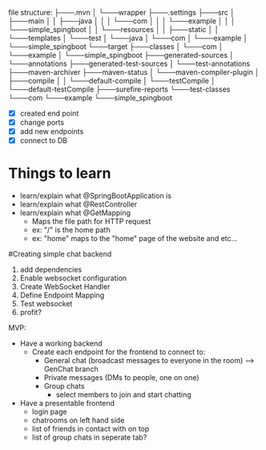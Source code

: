 file structure:
├───.mvn
│   └───wrapper
├───.settings
├───src
│   ├───main
│   │   ├───java
│   │   │   └───com
│   │   │       └───example
│   │   │           └───simple_spingboot
│   │   └───resources
│   │       ├───static
│   │       └───templates
│   └───test
│       └───java
│           └───com
│               └───example
│                   └───simple_spingboot
└───target
    ├───classes
    │   └───com
    │       └───example
    │           └───simple_spingboot
    ├───generated-sources
    │   └───annotations
    ├───generated-test-sources
    │   └───test-annotations
    ├───maven-archiver
    ├───maven-status
    │   └───maven-compiler-plugin
    │       ├───compile
    │       │   └───default-compile
    │       └───testCompile
    │           └───default-testCompile
    ├───surefire-reports
    └───test-classes
        └───com
            └───example
                └───simple_spingboot

- [x] created end point 
- [x] change ports
- [x] add new endpoints
- [x] connect to DB
# Things to learn
- learn/explain what @SpringBootApplication is
- learn/explain what @RestController
- learn/explain what @GetMapping
    - Maps the file path for HTTP request
    - ex: "/" is the home path
    - ex: "home" maps to the "home" page of the website and etc...

#Creating simple chat backend
1. add dependencies
2. Enable websocket configuration
3. Create WebSocket Handler
4. Define Endpoint Mapping
5. Test websocket
6. profit?

MVP:
- Have a working backend
    - Create each endpoint for the frontend to connect to:
        - General chat (broadcast messages to everyone in the room) --> GenChat branch
        - Private messages (DMs to people, one on one)
        - Group chats
            - select members to join and start chatting
- Have a presentable frontend
    - login page
    - chatrooms on left hand side
    - list of friends in contact with on top
    - list of group chats in seperate tab?


